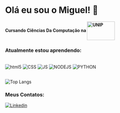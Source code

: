 # Olá eu sou o Miguel! 🫡
#### Cursando Ciências Da Computação na <img align="center" alt="UNIP" src="https://www.unip.br/assets/img/logo/logo-unip.svg" width="90" height="60">


### Atualmente estou aprendendo:
<div style="display: inline_block"><br/>
<img align="center" alt="html5" src="https://img.shields.io/badge/HTML5-E34F26?style=for-the-badge&logo=html5&logoColor=white">
<img align="center" alt="CSS" src="https://img.shields.io/badge/CSS3-1572B6?style=for-the-badge&logo=css3&logoColor=white">
<img align="center" alt="JS" src="https://img.shields.io/badge/JavaScript-F7DF1E?style=for-the-badge&logo=javascript&logoColor=black">
<img align="center" alt="NODEJS" src="https://img.shields.io/badge/Node.js-43853D?style=for-the-badge&logo=node.js&logoColor=white">
<img align="center" alt="PYTHON" src="https://img.shields.io/badge/Python-14354C?style=for-the-badge&logo=python&logoColor=white">
</div><br/>

 ![Top Langs](https://github-readme-stats.vercel.app/api/top-langs/?username=miguel-b-p&layout=compact)

### Meus Contatos:
[![Linkedin](https://img.shields.io/badge/LinkedIn-0077B5?style=for-the-badge&logo=linkedin&logoColor=white)](https://www.linkedin.com/in/miguel-batista-pinotti-839657266/)
